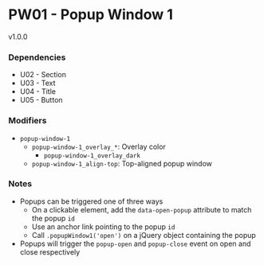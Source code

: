 # PW01 - Popup Window 1
v1.0.0

### Dependencies
* U02 - Section
* U03 - Text
* U04 - Title
* U05 - Button

### Modifiers
* `popup-window-1`
    * `popup-window-1_overlay_*`: Overlay color
        * `popup-window-1_overlay_dark`
    * `popup-window-1_align-top`: Top-aligned popup window

### Notes
* Popups can be triggered one of three ways
    * On a clickable element, add the `data-open-popup` attribute to match the popup `id`
    * Use an anchor link pointing to the popup `id`
    * Call `.popupWindow1('open')` on a jQuery object containing the popup
* Popups will trigger the `popup-open` and `popup-close` event on open and close respectively
